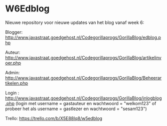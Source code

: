 # W6Edblog

Nieuwe repository voor nieuwe updates van het blog vanaf week 6:

Blogger: http://www.javastraat.goedgehost.nl/Codegorillaprogs/GorillaBlog/edblog.php

Auteur: http://www.javastraat.goedgehost.nl/Codegorillaprogs/GorillaBlog/artikelinvoer.php

Admin:  http://www.javastraat.goedgehost.nl/Codegorillaprogs/GorillaBlog/Beheerartikelen.php

Login : http://www.javastraat.goedgehost.nl/Codegorillaprogs/GorillaBlog/inlogblog.php 
(login met username = gastauteur en wachtwoord = "welkom123" of probeer het als username = gastlezer en wachtwoord = "sesam123")

Trello: https://trello.com/b/X5E88lq8/w5edblog


